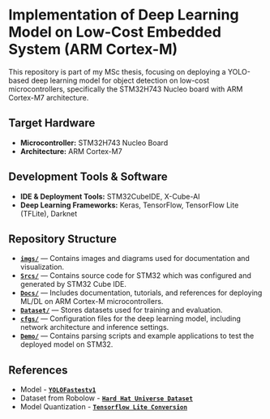 # Implementation of Deep Learning Model on Low-Cost Embedded System (ARM Cortex-M)

This repository is part of my MSc thesis, focusing on deploying a YOLO-based deep learning model for object detection on low-cost microcontrollers, specifically the STM32H743 Nucleo board with ARM Cortex-M7 architecture.

## Target Hardware
- **Microcontroller:** STM32H743 Nucleo Board  
- **Architecture:** ARM Cortex-M7  

## Development Tools & Software
- **IDE & Deployment Tools:** STM32CubeIDE, X-Cube-AI  
- **Deep Learning Frameworks:** Keras, TensorFlow, TensorFlow Lite (TFLite), Darknet  

## Repository Structure

- **[`imgs/`](./imgs/)** — Contains images and diagrams used for documentation and visualization.
- **[`Srcs/`](./Srcs/)** — Contains source code for STM32 which was configured and generated by STM32 Cube IDE.
- **[`Docs/`](./Docs/)** — Includes documentation, tutorials, and references for deploying ML/DL on ARM Cortex-M microcontrollers.  
- **[`Dataset/`](./Dataset/)** — Stores datasets used for training and evaluation.  
- **[`cfgs/`](./cfgs/)** — Configuration files for the deep learning model, including network architecture and inference settings.  
- **[`Demo/`](./Demo/)** — Contains parsing scripts and example applications to test the deployed model on STM32.  

## References
- Model - **[`YOLOFastestv1`](https://github.com/dogqiuqiu/Yolo-Fastest)**
- Dataset from Robolow - **[`Hard Hat Universe Dataset`]( https://universe.roboflow.com/universe-datasets/hard-hatuniverse-0dy7t)**
- Model Quantization - **[`Tensorflow Lite Conversion`](https://www.tensorflow.org/model_optimization/guide/quantization/post_training)**